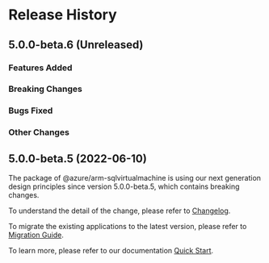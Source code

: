 # Release History

## 5.0.0-beta.6 (Unreleased)

### Features Added

### Breaking Changes

### Bugs Fixed

### Other Changes

## 5.0.0-beta.5 (2022-06-10)

The package of @azure/arm-sqlvirtualmachine is using our next generation design principles since version 5.0.0-beta.5, which contains breaking changes.

To understand the detail of the change, please refer to [Changelog](https://aka.ms/js-track2-changelog).

To migrate the existing applications to the latest version, please refer to [Migration Guide](https://aka.ms/js-track2-migration-guide).

To learn more, please refer to our documentation [Quick Start](https://aka.ms/js-track2-quickstart).
